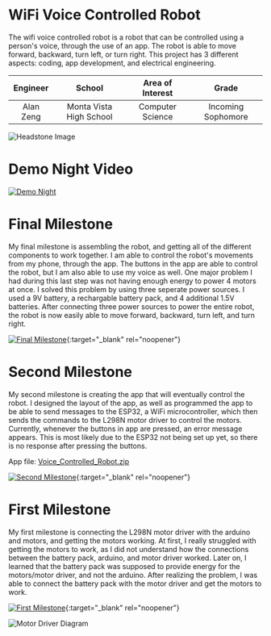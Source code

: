 ﻿# WiFi Voice Controlled Robot
The wifi voice controlled robot is a robot that can be controlled using a person's voice, through the use of an app. The robot is able to move forward, backward, turn left, or turn right. This project has 3 different aspects: coding, app development, and electrical engineering. 

| **Engineer** | **School** | **Area of Interest** | **Grade** |
|:--:|:--:|:--:|:--:|
| Alan Zeng | Monta Vista High School | Computer Science | Incoming Sophomore

![Headstone Image](https://user-images.githubusercontent.com/86128051/124319916-cb8ea080-db2f-11eb-9aba-01323f3ec5e4.JPG)

# Demo Night Video
[![Demo Night](https://res.cloudinary.com/marcomontalbano/image/upload/v1625254996/video_to_markdown/images/youtube--ilxuLSfCmlk-c05b58ac6eb4c4700831b2b3070cd403.jpg)](https://youtu.be/ilxuLSfCmlk "Demo Night")
  
# Final Milestone
My final milestone is assembling the robot, and getting all of the different components to work together. I am able to control the robot's movements from my phone, through the app. The buttons in the app are able to control the robot, but I am also able to use my voice as well. One major problem I had during this last step was not having enough energy to power 4 motors at once. I solved this problem by using three seperate power sources. I used a 9V battery, a rechargable battery pack, and 4 additional 1.5V batteries. After connecting three power sources to power the entire robot, the robot is now easily able to move forward, backward, turn left, and turn right.

[![Final Milestone](https://res.cloudinary.com/marcomontalbano/image/upload/v1625255208/video_to_markdown/images/youtube--XCr45KlUi9M-c05b58ac6eb4c4700831b2b3070cd403.jpg)](https://youtu.be/XCr45KlUi9M "Final Milestone"){:target="_blank" rel="noopener"}

# Second Milestone
My second milestone is creating the app that will eventually control the robot. I designed the layout of the app, as well as programmed the app to be able to send messages to the ESP32, a WiFi microcontroller, which then sends the commands to the L298N motor driver to control the motors. Currently, whenever the buttons in app are pressed, an error message appears. This is most likely due to the ESP32 not being set up yet, so there is no response after pressing the buttons. 

App file: [Voice_Controlled_Robot.zip](https://github.com/AlanZeng1/AlanZeng_BSE_Portfolio/files/6743677/Voice_Controlled_Robot.zip)

[![Second Milestone](https://res.cloudinary.com/marcomontalbano/image/upload/v1625082876/video_to_markdown/images/youtube--WbiUeXMx3rQ-c05b58ac6eb4c4700831b2b3070cd403.jpg)](https://youtu.be/WbiUeXMx3rQ "Second Milestone"){:target="_blank" rel="noopener"}

# First Milestone  
My first milestone is connecting the L298N motor driver with the arduino and motors, and getting the motors working. At first, I really struggled with getting the motors to work, as I did not understand how the connections between the battery pack, arduino, and motor driver worked. Later on, I learned that the battery pack was supposed to provide energy for the motors/motor driver, and not the arduino. After realizing the problem, I was able to connect the battery pack with the motor driver and get the motors to work.   

[![First Milestone](https://res.cloudinary.com/marcomontalbano/image/upload/v1624389374/video_to_markdown/images/youtube--ICdF0UeNy_s-c05b58ac6eb4c4700831b2b3070cd403.jpg)](https://youtu.be/ICdF0UeNy_s "Alan's First Milestone"){:target="_blank" rel="noopener"}

![Motor Driver Diagram](https://i0.wp.com/www.teachmemicro.com/wp-content/uploads/2018/03/l298n-arduino-1-scaled.jpg?w=1236)
